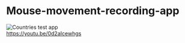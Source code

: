 # Mouse-movement-recording-app
![Countries test app](https://img.youtube.com/vi/0d2aIcewhgs/0.jpg)\
https://youtu.be/0d2aIcewhgs
